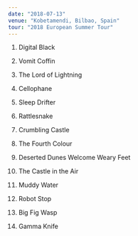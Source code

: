 ```yaml
---
date: "2018-07-13"
venue: "Kobetamendi, Bilbao, Spain"
tour: "2018 European Summer Tour"
---
```



 1. Digital Black

 2. Vomit Coffin

 3. The Lord of Lightning

 4. Cellophane

 5. Sleep Drifter

 6. Rattlesnake

 7. Crumbling Castle

 8. The Fourth Colour

 9. Deserted Dunes Welcome Weary Feet

10. The Castle in the Air

11. Muddy Water

12. Robot Stop

13. Big Fig Wasp

14. Gamma Knife


